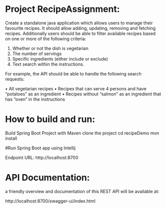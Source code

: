 # Project RecipeAssignment:

Create a standalone java application which allows users to manage their favourite recipes. It should 
allow adding, updating, removing and fetching recipes. Additionally users should be able to filter 
available recipes based on one or more of the following criteria: 

1. Whether or not the dish is vegetarian
2. The number of servings
3. Specific ingredients (either include or exclude)
4. Text search within the instructions.

For example, the API should be able to handle the following search requests: 

• All vegetarian recipes 
• Recipes that can serve 4 persons and have “potatoes” as an ingredient 
• Recipes without “salmon” as an ingredient that has “oven” in the instructions

# How to build and run:
Build Spring Boot Project with Maven
clone the project
cd recipeDemo
mvn install

#Run Spring Boot app using Intellij

Endpoint URL:
http://localhost:8700

# API Documentation:

a friendly overview and documentation of this REST API will be available at:

http://localhost:8700/swagger-ui/index.html
